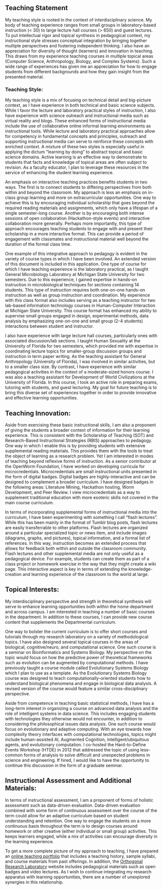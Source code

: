 ## Teaching Statement

My teaching style is rooted in the context of interdisciplinary science. My body of teaching experience ranges from small groups in laboratory-based instruction (< 30) to large lecture hall courses (> 650) and guest lectures. To put intellectual rigor and topical synthesis in pedagogical context, my instructional style stresses conceptual integration by bringing together multiple perspectives and fostering independent thinking. I also have an appreciation for diversity of thought (learners) and innovation in teaching. This draws from my experience teaching courses in multiple topical areas (Computer Science, Anthropology, Biology, and Complex Systems). Such a wide range of experiences has given me an appreciation for how to engage students from different backgrounds and how they gain insight from the presented material. 

### Teaching Style:<br>
My teaching style is a mix of focusing on technical detail and big-picture context, as I have experience in both technical and basic science subjects. While I favor the lecture and laboratory practical styles of instruction, I also have experience with science outreach and instructional media such as virtual reality and blogs. These enhanced forms of instructional media include the use of collaborative online informal learning environments as instructional tools. While lecture and laboratory practical approaches allow for competency in fundamental concepts and principles, outreach and supporting instructional media can serve to reinforce these concepts with enriched context. A mixture of these two styles is especially useful in applying the dictum “learning by doing” to abstract topical and basic science domains. Active learning is an effective way to demonstrate to students that facts and knowledge of topical areas are often subject to revision.  As a faculty educator, I plan to leverage these resources in the service of enhancing the student learning experience. 

An emphasis on interactive teaching practices benefits students in two ways. The first is to connect students to differing perspectives from both within and beyond the classroom. My approach is less an emphasis on in-class group learning and more on extracurricular opportunities. One way to achieve this is by encouraging individual scholarship that goes beyond the required reading materials and assignments, which only have a lifespan of a single semester-long course. Another is by encouraging both intense sessions of open collaboration (Hackathon-style events) and interactive collaboration more generally. Perhaps more importantly, this type of approach encourages teaching students to engage with and present their scholarship in a more interactive format. This can provide a period of engagement with classmates and instructional material well beyond the duration of the formal class time. 

One example of this integrative approach to pedagogy is evident in the variety of course types in which I have been involved. An extended version of this document is included in this application. One type of course for which I have teaching experience is the laboratory practical, as I taught General Microbiology Laboratory at Michigan State University for two semesters. Due to this experience, I gained expertise in hands-on instruction in microbiological techniques for sections containing 14 students. This type of instruction requires both one-on-one hands-on instruction as well as group instruction and coordination. My experience with this class format also includes serving as a teaching instructor for two lab-based information technology courses in Human-Computer Interaction at Michigan State University. This course format has enhanced my ability to supervise small groups engaged in design, experimental methods, data analysis by emphasizing one-on-one and small group (2-4 students) interactions between student and instructor.

I also have experience with large lecture hall courses, particularly ones with associated discussion/lab sections. I taught Human Sexuality at the University of Florida for two semesters, which provided me with expertise in coordinating lecture topics for smaller-group discussion groups and instruction in term paper writing. As the teaching assistant for General Anthropology (University of Florida), I was involved in similar activities, but to a smaller class size. By contrast, I have experience with similar pedagogical activities in the context of a moderate-sized honors course. I was also a teaching assistant for Development of World Civilizations at the University of Florida. In this course, I took an active role in preparing exams, tutoring with students, and guest lecturing. My goal for future teaching is to bring this diverse set of experiences together in order to provide innovative and effective learning opportunities.

## Teaching Innovation:<br>
Aside from exercising these basic instructional skills, I am also a proponent of giving the students a broader context of information for their learning experience. This is consistent with the Scholarship of Teaching (SOT) and Research-Based Instructional Strategies (RBIS) approaches to pedagogy. One way in which I enable this is by providing students with extensive supplemental reading materials. This provides them with the tools to treat the object of learning as a research problem. Yet I am interested in modes of teaching beyond reflexive forms of instruction. As a senior contributor at the OpenWorm Foundation, I have worked on developing curricula for microcredentials. Microcredentials are small instructional units presented in the form of digital badges. Digital badges are highly-interactive and can be designed to complement a broader curriculum. I have designed badges in the following areas: Literature Mining, Hackathon hosting, Worm Development, and Peer Review. I view microcredentials as a way to supplement traditional education with more esoteric skills not covered in the main course curriculum.

In terms of incorporating supplemental forms of instructional media into the curriculum, I have been experimenting with something I call “flash lectures”. While this has been mainly in the format of Tumblr blog posts, flash lectures are easily transferrable to other platforms. Flash lectures are organized around a particular specialized topic or news item, and include images (diagrams, graphs, and pictures), topical information, and a formal list of references. In this way, instruction becomes an extended process that allows for feedback both within and outside the classroom community. Flash lectures and other supplemental media are not only useful as a pedagogical device. For example, students can create them as part of a class project or homework exercise in the way that they might create a wiki page. This interactive aspect is key in terms of extending the knowledge-creation and learning experience of the classroom to the world at large.

## Topical Interests:<br>
My interdisciplinary perspective and strength in theoretical synthesis will serve to enhance learning opportunities both within the home department and across campus. I am interested in teaching a number of basic courses in the department. In addition to these courses, I can provide new course content that supplements the Departmental curriculum. 

One way to bolster the current curriculum is to offer short courses and tutorials through my research laboratory on a variety of methodological topics. I have also designed several topical courses in the areas of biological, cognitive/neuro, and computational science. One such course is a seminar on Bioinformatics and Systems Biology. My perspective on the topic would focus on how the predictive power of theoretical frameworks such as evolution can be augmented by computational methods. I have previously taught a course module called Evolutionary Systems Biology which I plan to use as a template. As the Evolutionary Systems Biology course was designed to teach computationally-oriented students how to understand biological phenomena and engage in biological data analysis. A revised version of the course would feature a similar cross-disciplinary perspective.

Aside from competence in teaching basic statistical methods, I have has a long-term interest in organizing a course on advanced data analysis and the role of intelligent systems in data science. This includes engaging students with technologies they otherwise would not encounter, in addition to considering the philosophical issues data analysis. One such course would focus on evolutionary and adaptive computing. With an eye towards how complexity theory interfaces with computational technologies, topics might include human-assisted AI, Augmented Cognition, intelligent/ubiquitous agents, and evolutionary computation. I co-hosted the Hard-to-Define Events Workshop (HTDE) in 2012 that addressed the topic of using less-common forms of analysis to solve difficult and unexpected problems in science and engineering. If hired, I would like to have the opportunity to continue this discussion in the form of a graduate seminar.

## Instructional Assessment and Additional Materials:<br>
In terms of instructional assessment, I am a proponent of forms of holistic assessment such as data-driven evaluation. Data-driven evaluation combined with some form of continuous assessment over the course of the term could allow for an adaptive curriculum based on student understanding and retention. One way to engage the students on a more continuous basis throughout the term is to design courses around homework or other creative (either individual or small group) activities. This keeps learners engaged, while a mix of activities can encourage diversity in the learning experience. 

To get a more complete picture of my approach to teaching, I have prepared an [online teaching portfolio](https://independent.academia.edu/BradlyAlicea) that includes a teaching history, sample syllabi, and course materials from past offerings. In addition, the [Orthogonal Research Laboratory](https://orthogonal-research.weebly.com/) website includes pedagogical materials such as open badges and video lectures. As I wish to continue integrating my research apparatus with learning opportunities, there are a number of unexplored synergies in this relationship.

